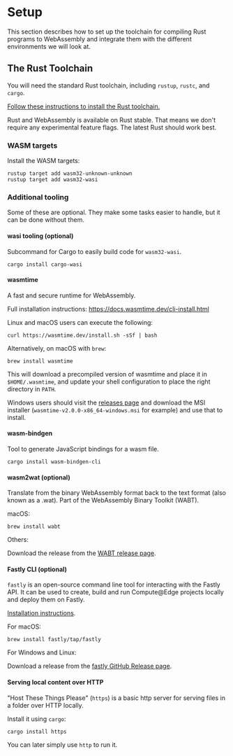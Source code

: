 # Setup

This section describes how to set up the toolchain
for compiling Rust programs to WebAssembly
and integrate them with the different environments we will look at.

## The Rust Toolchain

You will need the standard Rust toolchain, including `rustup`, `rustc`, and
`cargo`.

[Follow these instructions to install the Rust toolchain.][rust-install]

Rust and WebAssembly is available on Rust stable.
That means we don't require any experimental feature flags.
The latest Rust should work best.

[rust-install]: https://www.rust-lang.org/tools/install

### WASM targets

Install the WASM targets:

```
rustup target add wasm32-unknown-unknown
rustup target add wasm32-wasi
```

### Additional tooling

Some of these are optional.
They make some tasks easier to handle, but it can be done without them.

#### wasi tooling (optional)

Subcommand for Cargo to easily build code for `wasm32-wasi`.

```
cargo install cargo-wasi
```

#### wasmtime

A fast and secure runtime for WebAssembly.

Full installation instructions: <https://docs.wasmtime.dev/cli-install.html>

Linux and macOS users can execute the following:

```
curl https://wasmtime.dev/install.sh -sSf | bash
```

Alternatively, on macOS with `brew`:

```
brew install wasmtime
```

This will download a precompiled version of wasmtime and place it in `$HOME/.wasmtime`,
and update your shell configuration to place the right directory in `PATH`.

Windows users should visit the [releases page][wasmtime-releases]
and download the MSI installer (`wasmtime-v2.0.0-x86_64-windows.msi` for example)
and use that to install.

[wasmtime-releases]: https://github.com/bytecodealliance/wasmtime/releases

#### wasm-bindgen

Tool to generate JavaScript bindings for a wasm file.

```
cargo install wasm-bindgen-cli
```

#### wasm2wat (optional)

Translate from the binary WebAssembly format back to the text format (also known as a .wat).
Part of the WebAssembly Binary Toolkit (WABT).

macOS:

```
brew install wabt
```

Others:

Download the release from the [WABT release page](https://github.com/WebAssembly/wabt/releases).

#### Fastly CLI (optional)

`fastly` is an open-source command line tool for interacting with the Fastly API.
It can be used to create, build and run Compute@Edge projects locally and deploy them on Fastly.

[Installation instructions](https://developer.fastly.com/learning/tools/cli/#installing).

For macOS:

```
brew install fastly/tap/fastly
```

For Windows and Linux:

Download a release from the [fastly GitHub Release page](https://github.com/fastly/cli/releases/latest).

#### Serving local content over HTTP

"Host These Things Please" (`https`) is a basic http server for serving files in a folder over HTTP locally.

Install it using `cargo`:

```
cargo install https
```

You can later simply use `http` to run it.

